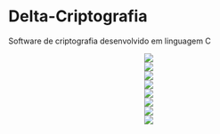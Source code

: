 # Delta-Criptografia
Software de criptografia desenvolvido em linguagem C



<div align='center'>
  <img src='https://user-images.githubusercontent.com/108281436/197921902-2f98d2cc-027c-4a79-88ba-4a2ea65850ff.png' />
</div>

<div align='center'>
  <img src='https://user-images.githubusercontent.com/108281436/197286619-28ae6dd3-0a85-4116-9ba2-ebf100c14503.png' />
</div>

<div align='center'>
  <img src='https://user-images.githubusercontent.com/108281436/197286278-9a9ec9c8-668b-4e74-80ec-0c697c4b9bd0.png' />
</div>


<div align='center'>
<img src='https://user-images.githubusercontent.com/108281436/197283128-b8eec26e-4efe-4ba0-a6eb-85e87dd87587.png' />
</div>

<div align='center'>
<img src='https://user-images.githubusercontent.com/108281436/197283124-8c149d42-b41e-4226-8cf9-d578a420f0d1.png' />
</div>


<div align='center'>
<img src='https://user-images.githubusercontent.com/108281436/197284051-50e7b104-ff98-4f6b-b0ea-0d538fbe1bf4.png' />
</div>

<div align='center'>
<img src='https://user-images.githubusercontent.com/108281436/197296421-db797a88-aceb-4158-b3e9-74e5fdc2d8b3.png' />
</div>



<div align='center'>
<img src='https://user-images.githubusercontent.com/108281436/197296446-1c1cac8e-090a-4d54-87d1-4f6052b78a09.png' />
</div>
